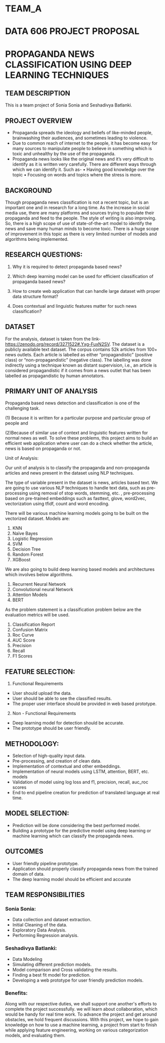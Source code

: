 # TEAM_A
# DATA 606 PROJECT PROPOSAL

# PROPAGANDA NEWS CLASSIFICATION USING DEEP LEARNING TECHNIQUES

## TEAM DESCRIPTION

This is a team project of Sonia Sonia and Seshadivya Batlanki.


## PROJECT OVERVIEW

* Propaganda spreads the ideology and beliefs of like-minded people, brainwashing their audiences, and sometimes leading to violence. 
* Due to common reach of internet to the people, it has become easy for many sources to manipulate people to believe in something which is toxic and unhealthy by the use of the propaganda.
* Propaganda news looks like the original news and it’s very difficult to identify as it is written very carefully. There are different ways through which we can identify it. Such as-
•	Having good knowledge over the topic
•	Focusing on words and topics where the stress is more.


## BACKGROUND

Though propaganda news classification is not a recent topic, but is an important one and in research for a long time. As the increase in social media use, there are many platforms and sources trying to populate their propaganda and feed to the people. The style of writing is also improving. So, there is a high scope of use of state-of-the-art model to identify the news and save many human minds to become toxic. There is a huge scope of improvement in this topic as there is very limited number of models and algorithms being implemented.


## RESEARCH QUESTIONS:


1.  Why it is required to detect propaganda based news?

2.	Which deep learning model can be used for efficient classification of propaganda based news?

3.	How to create web application that can handle large dataset with proper data structure format?

4.	Does contextual and linguistic features matter for such news classification?



## DATASET 

For the analysis, dataset is taken from the link-https://zenodo.org/record/3271522#.Yxg-FuxN2SV.  The dataset is a publicly available text dataset. The corpus contains 52k articles from 100+ news outlets. Each article is labelled as either “propagandistic” (positive class) or “non-propagandistic” (negative class). The labelling was done indirectly using a technique known as distant supervision, i.e., an article is considered propagandistic if it comes
from a news outlet that has been labelled as propagandistic by human annotators.


## PRIMARY UNIT OF ANALYSIS

Propaganda based news detection and classification is one of the challenging task. 

(1) Because it is written for a particular purpose and particular group of people and 

(2)Because of similar use of context and linguistic features written for normal news as well. To solve these problems, this project aims to build an efficient web application where user can do a check whether the article, news is based on propaganda or not.


Unit of Analysis:

Our unit of analysis is to classify the propaganda and non-propaganda articles and news present in the dataset using NLP techniques. 

The type of variable present in the dataset is news, articles based text. We are going to use various NLP techniques to handle text data, such as pre-processing using removal of stop words, stemming, etc. , pre-processing based on pre-trained embeddings such as fasttext, glove, word2vec, vectorization using tfidf, count and word encoding. 

There will be various machine learning models going to be built on the vectorized dataset.
Models are:

1.	KNN
2.	Naïve Bayes
3.	Logistic Regression
4.	SVM 
5.	Decision Tree
6.	Random Forest
7.	XGBoost

We are also going to build deep learning based models and architectures which involves below algorithms.

1.	Recurrent Neural Network
2.	Convolutional neural Network
3.	Attention Models
4.	BERT

As the problem statement is a classification problem below are the evaluation metrics will be used.

1.	Classification Report 
2.	Confusion Matrix
3.	Roc Curve
4.	AUC Score
5.	Precision
6.	Recall
7.	F1 Scores


## FEATURE SELECTION:

1. Functional Requirements

* User should upload the data.
* User should be able to see the classified results.
* The proper user interface should be provided in web based prototype.

2. Non - Functional Requirements

* Deep learning model for detection should be accurate.
* The prototype should be user friendly.


 ## METHODOLOGY:

* Selection of high-quality input data.
* Pre-processing, and creation of clean data.
* Implementation of contextual and other embeddings.
* Implementation of neural models using LSTM, attention, BERT, etc. models
* Validation of model using log loss and f1, precision, recall, auc_roc scores
* End to end pipeline creation for prediction of translated language at real time.

## MODEL SELECTION: 

* Prediction will be done considering the best performed model.
* Building a prototype for the predictive model using deep learning or machine learning which can classify the propaganda news.



## OUTCOMES

* User friendly pipeline prototype.
* Application should properly classify propaganda news from the trained domain of data.
* The deep learning model should be efficient and accurate

## TEAM RESPONSIBILITIES

### Sonia Sonia: 

* Data collection and dataset extraction.
* Initial Cleaning of the data.
* Exploratory Data Analysis.
* Performing Regression analysis.

### Seshadivya Batlanki:

* Data Modeling
* Simulating different prediction models.
* Model comparison and Cross validating the results.
* Finding a best fit model for prediction.
* Developing a web prototype for user friendly prediction models.

### Benefits:
Along with our respective duties, we shall support one another's efforts to complete the project successfully. we will learn about collaboration, which would be handy for real time work. To advance the project and get around obstacles, we hold frequent discussions.
With this project, we hope to gain knowledge on how to use a machine learning, a project from start to finish while applying feature engineering, working on various categorization models, and evaluating them.

